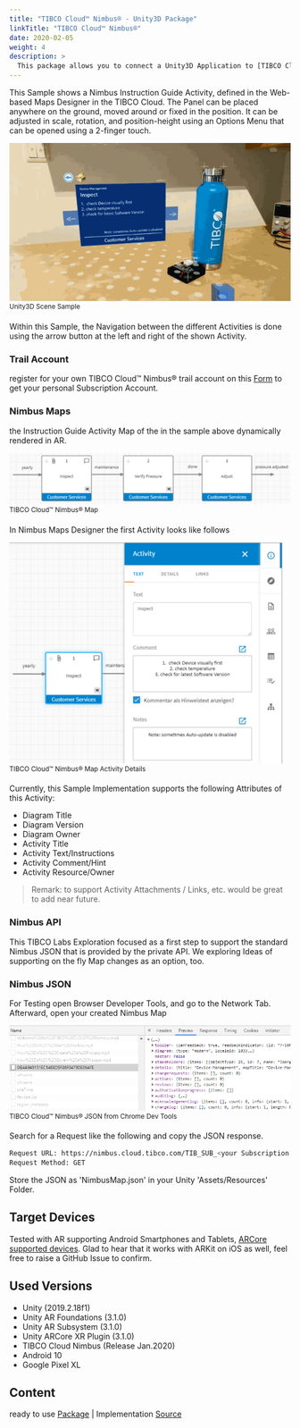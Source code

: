```yaml
---
title: "TIBCO Cloud™ Nimbus® - Unity3D Package"
linkTitle: "TIBCO Cloud™ Nimbus®"
date: 2020-02-05
weight: 4
description: >
  This package allows you to connect a Unity3D Application to [TIBCO Cloud™ Nimbus®](https://www.tibco.com/products/tibco-cloud-nimbus) using a JSON File.
---
```


This Sample shows a Nimbus Instruction Guide Activity, defined in the Web-based Maps Designer in the TIBCO Cloud.
The Panel can be placed anywhere on the ground, moved around or fixed in the position. It can be adjusted in scale, rotation, and position-height using an Options Menu that can be opened using a 2-finger touch. 

![alt-text](nimbus-maps-AR.gif "Image")
<br><sup>Unity3D Scene Sample</sup>

Within this Sample, the Navigation between the different Activities is done using the arrow button at the left and right of the shown Activity.

### Trail Account
register for your own TIBCO Cloud™ Nimbus® trail account on this [Form](https://www.tibco.com/products/tibco-cloud-nimbus/sign-up) to get your personal Subscription Account.

### Nimbus Maps
the Instruction Guide Activity Map of the in the sample above dynamically rendered in AR.

![alt-text](nimbus-map.png "Image")
<br><sup>TIBCO Cloud™ Nimbus® Map</sup>

In Nimbus Maps Designer the first Activity looks like follows

![alt-text](nimbus-activity.png "Image")
<br><sup>TIBCO Cloud™ Nimbus® Map Activity Details</sup>

Currently, this Sample Implementation supports the following Attributes of this Activity:

- Diagram Title
- Diagram Version
- Diagram Owner
- Activity Title
- Activity Text/Instructions
- Activity Comment/Hint
- Activity Resource/Owner

> Remark: to support Activity Attachments / Links, etc. would be great to add near future.

### Nimbus API
This TIBCO Labs Exploration focused as a first step to support the standard Nimbus JSON that is provided by the private API.
We exploring Ideas of supporting on the fly Map changes as an option, too.

### Nimbus JSON
For Testing open Browser Developer Tools, and go to the Network Tab. Afterward, open your created Nimbus Map 

![alt-text](nimbus-json.png "Image")
<br><sup>TIBCO Cloud™ Nimbus® JSON from Chrome Dev Tools</sup>

Search for a Request like the following and copy the JSON response.

```bash
Request URL: https://nimbus.cloud.tibco.com/TIB_SUB_<your Subscription ID>/CtrlWebIsapi.dll/api/process-page/0:<your Nimbus Map ID>
Request Method: GET
```

Store the JSON as 'NimbusMap.json' in your Unity 'Assets/Resources' Folder.

## Target Devices
Tested with AR supporting Android Smartphones and Tablets, [ARCore supported devices](https://developers.google.com/ar/discover/supported-devices).
Glad to hear that it works with ARKit on iOS as well, feel free to raise a GitHub Issue to confirm.

## Used Versions

- Unity (2019.2.18f1)
- Unity AR Foundations (3.1.0)
- Unity AR Subsystem (3.1.0)
- Unity ARCore XR Plugin (3.1.0)
- TIBCO Cloud Nimbus (Release Jan.2020)
- Android 10
- Google Pixel XL

## Content
ready to use [Package](https://github.com/TIBCOSoftware/Augmented-Reality/tree/master/packages/TIBCO-Nimbus/Nimbus-Basic) |
Implementation [Source](https://github.com/TIBCOSoftware/Augmented-Reality/tree/master/sources/TIBCO-Nimbus/Nimbus-Basic/Assets)
